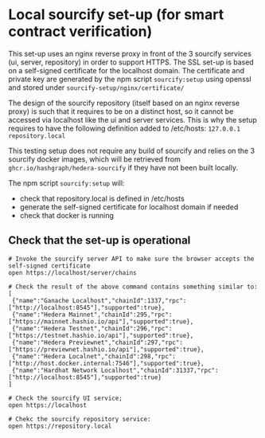 # Local sourcify set-up (for smart contract verification)

This set-up uses an nginx reverse proxy in front of the 3 sourcify services (ui, server, repository) in order to
support HTTPS. The SSL set-up is based on a self-signed certificate for the localhost domain.
The certificate and private key are generated by the npm script `sourcify:setup` using openssl and stored under `sourcify-setup/nginx/certificate/`

The design of the sourcify repository (itself based on an nginx reverse proxy) is such that it requires to be on a distinct host,
so it cannot be accessed via localhost like the ui and server services. 
This is why the setup requires to have the following definition added to /etc/hosts:
`127.0.0.1 repository.local`

This testing setup does not require any build of sourcify and relies on the 3 sourcify docker images, 
which will be retrieved from `ghcr.io/hashgraph/hedera-sourcify` if they have not been built locally.

The npm script `sourcify:setup` will:
- check that repository.local is defined in /etc/hosts 
- generate the self-signed certificate for localhost domain if needed
- check that docker is running

## Check that the set-up is operational

```shell
# Invoke the sourcify server API to make sure the browser accepts the self-signed certificate
open https://localhost/server/chains

# Check the result of the above command contains something similar to:
[
 {"name":"Ganache Localhost","chainId":1337,"rpc":["http://localhost:8545"],"supported":true},
 {"name":"Hedera Mainnet","chainId":295,"rpc":["https://mainnet.hashio.io/api"],"supported":true},
 {"name":"Hedera Testnet","chainId":296,"rpc":["https://testnet.hashio.io/api"],"supported":true},
 {"name":"Hedera Previewnet","chainId":297,"rpc":["https://previewnet.hashio.io/api"],"supported":true},
 {"name":"Hedera Localnet","chainId":298,"rpc":["http://host.docker.internal:7546"],"supported":true},
 {"name":"Hardhat Network Localhost","chainId":31337,"rpc":["http://localhost:8545"],"supported":true}
]

# Check the sourcify UI service;
open https://localhost

# Chekc the sourcify repository service:
open https://repository.local
```

